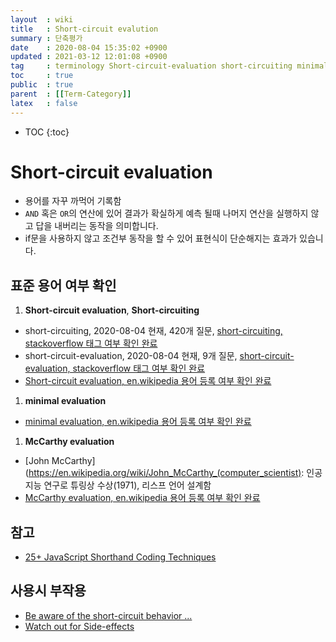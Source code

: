 ```yaml
---
layout  : wiki
title   : Short-circuit evalution 
summary : 단축평가 
date    : 2020-08-04 15:35:02 +0900
updated : 2021-03-12 12:01:08 +0900
tag     : terminology Short-circuit-evaluation short-circuiting minimal-evaluation McCarthy-evaluation
toc     : true
public  : true
parent  : [[Term-Category]] 
latex   : false
---
```

* TOC
{:toc}

# Short-circuit evaluation

* 용어를 자꾸 까먹어 기록함
* `AND` 혹은 `OR`의 연산에 있어 결과가 확실하게 예측 될때 나머지 연산을 실행하지 않고 답을 내버리는 동작을 의미합니다.
* if문을 사용하지 않고 조건부 동작을 할 수 있어 표현식이 단순해지는 효과가 있습니다.

## 표준 용어 여부 확인

1. **Short-circuit evaluation**, **Short-circuiting**
  * short-circuiting, 2020-08-04 현재, 420개 질문, [short-circuiting, stackoverflow 태그 여부 확인 완료](https://stackoverflow.com/questions/tagged/short-circuiting)
  * short-circuit-evaluation, 2020-08-04 현재, 9개 질문, [short-circuit-evaluation, stackoverflow 태그 여부 확인 완료](https://stackoverflow.com/questions/tagged/short-circuit-evaluation)
  * [Short-circuit evaluation, en.wikipedia  용어 등록 여부 확인 완료](https://en.wikipedia.org/wiki/Short-circuit_evaluation)
1. **minimal evaluation**
  * [minimal evaluation, en.wikipedia  용어 등록 여부 확인 완료](https://en.wikipedia.org/wiki/Short-circuit_evaluation)
1. **McCarthy evaluation**
  * [John McCarthy](https://en.wikipedia.org/wiki/John_McCarthy_(computer_scientist): 인공지능 연구로 튜링상 수상(1971), 리스프 언어 설계함
  * [McCarthy evaluation, en.wikipedia  용어 등록 여부 확인 완료](https://en.wikipedia.org/wiki/Short-circuit_evaluation)

## 참고

* [25+ JavaScript Shorthand Coding Techniques](https://www.sitepoint.com/shorthand-javascript-techniques/#2shortcircuitevaluationshorthand)

## 사용시 부작용

* [Be aware of the short-circuit behavior ...](https://wiki.sei.cmu.edu/confluence/display/c/EXP02-C.+Be+aware+of+the+short-circuit+behavior+of+the+logical+AND+and+OR+operators)
* [Watch out for Side-effects](https://chortle.ccsu.edu/Java5/Notes/chap40/ch40_3.html)
